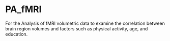# PA_fMRI
For the Analysis of fMRI volumetric data to examine the correlation between brain region volumes and factors such as physical activity, age, and education.
